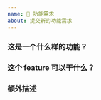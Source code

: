 ```yaml
---
name: 🍰 功能需求
about: 提交新的功能需求
---
```


<!--
请确保 [文档](https://github.com/Xtao-Labs/PagerMaid-Modify/wiki) 和 [issue](https://github.com/gchengyu/PagerMaid-Modify-Modify/issues) 中没有相关内容，并按照模版提供信息
否则 issue 将被立即关闭
-->

### 这是一个什么样的功能？

### 这个 feature 可以干什么？

### 额外描述

<!--
generated by github-issue-template
-->

